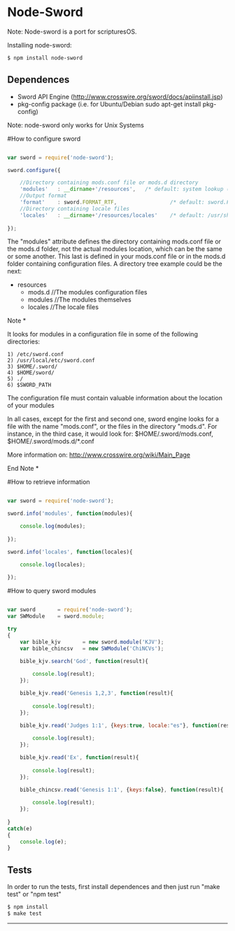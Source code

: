 Node-Sword
======================

Note: Node-sword is a port for scripturesOS.

Installing node-sword:

```sh
$ npm install node-sword
```

## Dependences

- Sword API Engine (http://www.crosswire.org/sword/docs/apiinstall.jsp)
- pkg-config package (i.e. for Ubuntu/Debian sudo apt-get install pkg-config)

Note: node-sword only works for Unix Systems 

#How to configure sword

```js

var sword = require('node-sword');

sword.configure({

    //Directory containing mods.conf file or mods.d directory
    'modules'   : __dirname+'/resources',   /* default: system lookup (See note * below) */
    //Output format
    'format'    : sword.FORMAT_RTF,                 /* default: sword.FORMAT_PLAIN */
    //Directory containing locale files
    'locales'   : __dirname+'/resources/locales'    /* default: /usr/share/sword/locales.d */
    
});

```
The "modules" attribute defines the directory containing mods.conf file or the mods.d folder, not the actual modules location, which can be the same or some another. This last is defined in your mods.conf file or in the mods.d folder containing configuration files. A directory tree example could be the next:

- resources
    - mods.d  //The modules configuration files
    - modules //The modules themselves
    - locales //The locale files

Note *
 
It looks for modules in a configuration file in some of the following directories:

    1) /etc/sword.conf
    2) /usr/local/etc/sword.conf
    3) $HOME/.sword/
    4) $HOME/sword/
    5) ./
    6) $SWORD_PATH

The configuration file must contain valuable information about the location of your modules

In all cases, except for the first and second one, sword engine looks for a file with the name "mods.conf", or the files in the directory "mods.d". For instance, in the third case, it would look for: $HOME/.sword/mods.conf, $HOME/.sword/mods.d/*.conf

More information on: http://www.crosswire.org/wiki/Main_Page
    
End Note *

#How to retrieve information


```js

var sword = require('node-sword');

sword.info('modules', function(modules){

    console.log(modules);
    
});

sword.info('locales', function(locales){

    console.log(locales);
    
});

```

#How to query sword modules


```js

var sword       = require('node-sword');
var SWModule    = sword.module;

try
{
    var bible_kjv       = new sword.module('KJV');
    var bible_chincsv   = new SWModule('ChiNCVs');

    bible_kjv.search('God', function(result){
    
        console.log(result);
    });

    bible_kjv.read('Genesis 1,2,3', function(result){
    
        console.log(result);
    });

    bible_kjv.read('Judges 1:1', {keys:true, locale:"es"}, function(result){
    
        console.log(result);
    });

    bible_kjv.read('Ex', function(result){
    
        console.log(result);
    });

    bible_chincsv.read('Genesis 1:1', {keys:false}, function(result){
    
        console.log(result);
    });
    
}
catch(e)
{
    console.log(e);
}


```

## Tests

In order to run the tests, first install dependences and then just run "make test" or "npm test" 

```sh
$ npm install
$ make test
```

----------------------------------------------------
